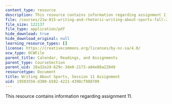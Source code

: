 ```yaml
---
content_type: resource
description: This resource contains information regarding assignment 11.
file: /courses/21w-015-writing-and-rhetoric-writing-about-sports-fall-2013/19503556d300b59242214398cf988709_MIT21W_015F13_Assignment11.pdf
file_size: 122137
file_type: application/pdf
hide_download: true
hide_download_original: null
learning_resource_types: []
license: https://creativecommons.org/licenses/by-nc-sa/4.0/
ocw_type: OCWFile
parent_title: Calendar, Readings, and Assignments
parent_type: CourseSection
parent_uid: 18a32e2d-629c-3de0-2173-a04e88a22849
resourcetype: Document
title: Writing About Sports, Session 11 Assignment
uid: 19503556-d300-b592-4221-4398cf988709
---
```

This resource contains information regarding assignment 11.